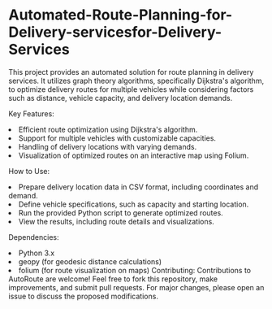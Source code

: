 # Automated-Route-Planning-for-Delivery-servicesfor-Delivery-Services
 This project provides an automated solution for route planning in delivery services. It utilizes graph theory algorithms, specifically Dijkstra's algorithm, to optimize delivery routes for multiple vehicles while considering factors such as distance, vehicle capacity, and delivery location demands.

Key Features:

<li>Efficient route optimization using Dijkstra's algorithm.
<li>Support for multiple vehicles with customizable capacities.
<li>Handling of delivery locations with varying demands.
<li>Visualization of optimized routes on an interactive map using Folium.

  How to Use:

<li>Prepare delivery location data in CSV format, including coordinates and demand.
<li>Define vehicle specifications, such as capacity and starting location.
<li>Run the provided Python script to generate optimized routes.
<li>View the results, including route details and visualizations.

  Dependencies:

<li>Python 3.x
<li>geopy (for geodesic distance calculations)
<li>folium (for route visualization on maps)
Contributing:
Contributions to AutoRoute are welcome! Feel free to fork this repository, make improvements, and submit pull requests. For major changes, please open an issue to discuss the proposed modifications.
